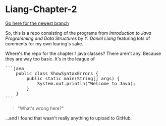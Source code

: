 # Liang-Chapter-2

[Go here for the newest branch](https://github.com/Scandiking/Liang-Chapter-2/tree/master)

So, this is a repo consisting of the programs from _Introduction to Java Programming and Data Structures_ by _Y. Daniel Liang_ featuring lots of comments for my own learing's sake. 

Where's the repo for the chapter 1 java classes? 
There aren't any. Because they are way too basic. It's in the league of 

<pre>
```java 
    public class ShowSyntaxErrors {
        public static main(String[] args) {  
            System.out.println("Welcome to Java);
        }
    }  
``` </pre>

> "What's wrong here?"

...and I found that wasn't really anything to upload to GitHub.
